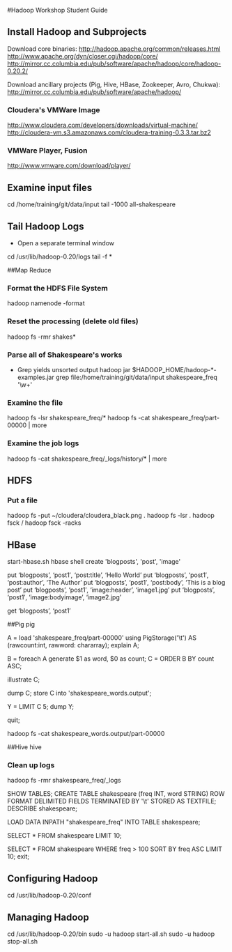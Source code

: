 #Hadoop Workshop Student Guide

## Install Hadoop and Subprojects
Download core binaries:
http://hadoop.apache.org/common/releases.html
http://www.apache.org/dyn/closer.cgi/hadoop/core/
http://mirror.cc.columbia.edu/pub/software/apache/hadoop/core/hadoop-0.20.2/

Download ancillary projects (Pig, Hive, HBase, Zookeeper, Avro, Chukwa):
http://mirror.cc.columbia.edu/pub/software/apache/hadoop/

### Cloudera's VMWare Image
http://www.cloudera.com/developers/downloads/virtual-machine/
http://cloudera-vm.s3.amazonaws.com/cloudera-training-0.3.3.tar.bz2

### VMWare Player, Fusion
http://www.vmware.com/download/player/


## Examine input files
cd /home/training/git/data/input
tail -1000 all-shakespeare


## Tail Hadoop Logs
* Open a separate terminal window

cd /usr/lib/hadoop-0.20/logs
tail -f *


##Map Reduce

### Format the HDFS File System
hadoop namenode -format

### Reset the processing (delete old files)
hadoop fs -rmr shakes*

### Parse all of Shakespeare's works
* Grep yields unsorted output
hadoop jar $HADOOP_HOME/hadoop-*-examples.jar grep file:/home/training/git/data/input shakespeare_freq '\w+'

### Examine the file
hadoop fs -lsr shakespeare_freq/*
hadoop fs -cat shakespeare_freq/part-00000 | more

### Examine the job logs
hadoop fs -cat shakespeare_freq/_logs/history/* | more


## HDFS
### Put a file
hadoop fs -put ~/cloudera/cloudera_black.png .
hadoop fs -lsr .
hadoop fsck /
hadoop fsck -racks


## HBase
start-hbase.sh
hbase shell
create 'blogposts', 'post', 'image'

put ‘blogposts’, ‘post1′, ‘post:title’, ‘Hello World’
put ‘blogposts’, ‘post1′, ‘post:author’, ‘The Author’
put ‘blogposts’, ‘post1′, ‘post:body’, ‘This is a blog post’
put ‘blogposts’, ‘post1′, ‘image:header’, ‘image1.jpg’
put ‘blogposts’, ‘post1′, ‘image:bodyimage’, ‘image2.jpg’

get ‘blogposts’, ‘post1′


##Pig
pig

A = load 'shakespeare_freq/part-00000' using PigStorage('\t') AS (rawcount:int, rawword: chararray); 
explain A;

B = foreach A generate $1 as word, $0 as count;
C = ORDER B BY count ASC;

illustrate C;

dump C;
store C into 'shakespeare_words.output';

Y = LIMIT C 5;
dump Y;

quit;

hadoop fs -cat shakespeare_words.output/part-00000


##Hive
hive
### Clean up logs
hadoop fs -rmr shakespeare_freq/_logs

SHOW TABLES;
CREATE TABLE shakespeare (freq INT, word STRING) ROW FORMAT DELIMITED FIELDS TERMINATED BY '\t' STORED AS TEXTFILE;
DESCRIBE shakespeare;

LOAD DATA INPATH "shakespeare_freq" INTO TABLE shakespeare;

SELECT * FROM shakespeare LIMIT 10;

SELECT * FROM shakespeare WHERE freq > 100 SORT BY freq ASC LIMIT 10;
exit;


## Configuring Hadoop
cd /usr/lib/hadoop-0.20/conf


## Managing Hadoop

cd /usr/lib/hadoop-0.20/bin
sudo -u hadoop start-all.sh
sudo -u hadoop stop-all.sh
